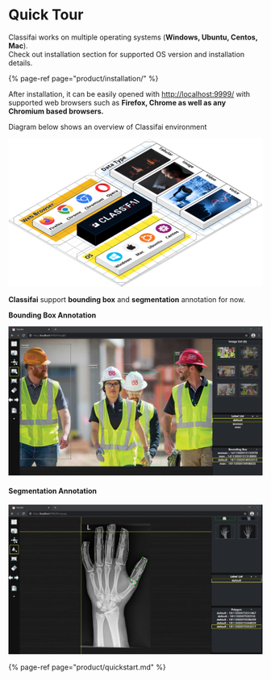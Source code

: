 # Quick Tour

Classifai works on multiple operating systems \(**Windows, Ubuntu, Centos, Mac**\).  
Check out installation section for supported OS version and installation details.

{% page-ref page="product/installation/" %}

After installation, it can be easily opened with [http://localhost:9999/](http://localhost:9999/) with supported web browsers such as **Firefox, Chrome as well as any Chromium based browsers.**

Diagram below shows an overview of Classifai environment

![](.gitbook/assets/classifai_overview.png)

**Classifai** support **bounding box** and **segmentation** annotation for now.

**Bounding Box Annotation**

![](.gitbook/assets/screenshot-2020-11-18-075038.jpg)

#### **Segmentation Annotation**

![](.gitbook/assets/screenshot-2020-11-18-075432%20%281%29.jpg)

{% page-ref page="product/quickstart.md" %}



